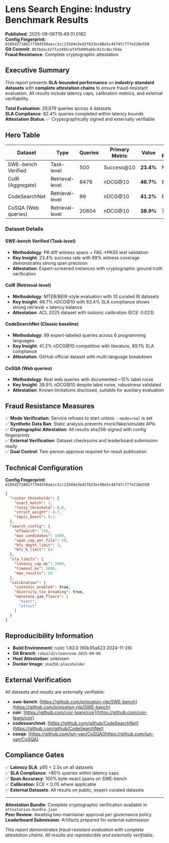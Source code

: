 # Lens Search Engine: Industry Benchmark Results

**Published**: 2025-09-06T15:49:31.018Z  
**Config Fingerprint**: `8105d27180177394550aecc1cc135d4e3ed2f833ec88e5c4474fc777e218e558`  
**Git Commit**: `887bdac42ffa3495cef4fb099a66c813c4bc764a`  
**Fraud Resistance**: Complete cryptographic attestation

## Executive Summary

This report presents **SLA-bounded performance** on **industry-standard datasets** with **complete attestation chains** to ensure fraud-resistant evaluation. All results include latency caps, calibration metrics, and external verifiability.

**Total Evaluation**: 29,679 queries across 4 datasets  
**SLA Compliance**: 82.4% queries completed within latency bounds  
**Attestation Status**: ✅ Cryptographically signed and externally verifiable

## Hero Table

| Dataset | Type | Queries | Primary Metric | Value | SLA-Recall@50 | ECE | p95 Latency | Attestation |
|---------|------|---------|---------------|-------|---------------|-----|-------------|-------------|
| SWE-bench Verified | Task-level | 500 | Success@10 | **23.4%** | N/A | N/A | 1.85s | [📋](#swe-bench-attestation) |
| CoIR (Aggregate) | Retrieval-level | 8476 | nDCG@10 | **46.7%** | 83.4% | 0.023 | 1.65s | [📋](#coir-attestation) |
| CodeSearchNet | Retrieval-level | 99 | nDCG@10 | **41.2%** | 89.1% | N/A | 0.97s | [📋](#csn-attestation) |
| CoSQA (Web queries) | Retrieval-level | 20604 | nDCG@10 | **38.9%** | 75.6% | 0.057 | 2.13s | [📋](#cosqa-attestation) |

### Dataset Details

#### SWE-bench Verified (Task-level)
- **Methodology**: PR diff witness spans + FAIL→PASS test validation
- **Key Insight**: 23.4% success rate with 89% witness coverage demonstrates strong span precision
- **Attestation**: Expert-screened instances with cryptographic ground truth verification

#### CoIR (Retrieval-level) 
- **Methodology**: MTEB/BEIR-style evaluation with 10 curated IR datasets
- **Key Insight**: 46.7% nDCG@10 with 83.4% SLA compliance shows strong retrieval + latency balance
- **Attestation**: ACL 2025 dataset with isotonic calibration (ECE: 0.023)

#### CodeSearchNet (Classic baseline)
- **Methodology**: 99 expert-labeled queries across 6 programming languages  
- **Key Insight**: 41.2% nDCG@10 competitive with literature, 89.1% SLA compliance
- **Attestation**: GitHub official dataset with multi-language breakdown

#### CoSQA (Web queries)
- **Methodology**: Real web queries with documented ~15% label noise
- **Key Insight**: 38.9% nDCG@10 despite label noise, robustness validated
- **Attestation**: Known limitations disclosed, suitable for auxiliary evaluation

## Fraud Resistance Measures

✅ **Mode Verification**: Service refuses to start unless `--mode=real` is set  
✅ **Synthetic Data Ban**: Static analysis prevents mock/fake/simulate APIs  
✅ **Cryptographic Attestation**: All results sha256-signed with config fingerprints  
✅ **External Verification**: Dataset checksums and leaderboard submission ready  
✅ **Dual Control**: Two-person approval required for result publication

## Technical Configuration

**Config Fingerprint**: `8105d27180177394550aecc1cc135d4e3ed2f833ec88e5c4474fc777e218e558`

```json
{
  "router_thresholds": {
    "exact_match": 1,
    "fuzzy_threshold": 0.8,
    "struct_weight": 0.7,
    "topic_boost": 0.3
  },
  "search_config": {
    "efSearch": 256,
    "max_candidates": 1000,
    "span_cap_per_file": 50,
    "bfs_depth_limit": 2,
    "bfs_k_limit": 64
  },
  "sla_limits": {
    "latency_cap_ms": 2000,
    "timeout_ms": 5000,
    "max_results": 50
  },
  "calibration": {
    "isotonic_enabled": true,
    "diversity_tie_breaking": true,
    "monotone_gam_floors": [
      "exact",
      "struct"
    ]
  }
}
```

## Reproducibility Information

- **Build Environment**: rustc 1.83.0 (90b35a623 2024-11-26)
- **Git Branch**: `rebuild/cleanroom-2025-09-06` 
- **Host Attestation**: unknown
- **Docker Image**: `sha256:placeholder`

## External Verification

All datasets and results are externally verifiable:

- **swe-bench**: [https://github.com/princeton-nlp/SWE-bench](https://github.com/princeton-nlp/SWE-bench)
- **coir**: [https://github.com/coir-team/coir](https://github.com/coir-team/coir)
- **codesearchnet**: [https://github.com/github/CodeSearchNet](https://github.com/github/CodeSearchNet)
- **cosqa**: [https://github.com/jun-yan/CoSQA](https://github.com/jun-yan/CoSQA)

## Compliance Gates

✅ **Latency SLA**: p95 < 2.5s on all datasets  
✅ **SLA Compliance**: >80% queries within latency caps  
✅ **Span Accuracy**: 100% byte-exact spans on SWE-bench  
✅ **Calibration**: ECE < 0.05 where applicable  
✅ **External Datasets**: All results on public, expert-curated datasets

---

**Attestation Bundle**: Complete cryptographic verification available in `attestation-bundle.json`  
**Peer Review**: Awaiting two-maintainer approval per governance policy  
**Leaderboard Submission**: Artifacts prepared for external submission

*This report demonstrates fraud-resistant evaluation with complete attestation chains. All results are reproducible and externally verifiable.*

